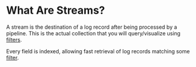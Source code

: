 # What Are Streams?

A stream is the destination of a log record after being processed by a pipeline.
This is the actual collection that you will query/visualize using
[filters](./filtering.md).

Every field is indexed, allowing fast retrieval of log records matching some
[filter](./filtering.md).
